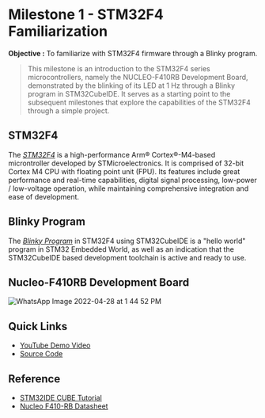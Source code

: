 # Milestone 1 - STM32F4 Familiarization
**Objective :** To familiarize with STM32F4 firmware through a Blinky program.  

> This milestone is an introduction to the STM32F4 series microcontrollers, namely the NUCLEO-F410RB Development Board, demonstrated by the blinking of its LED at 1 Hz through a Blinky program in STM32CubeIDE. It serves as a starting point to the subsequent milestones that explore the capabilities of the STM32F4 through a simple project.

## STM32F4
The [_STM32F4_](https://www.st.com/en/microcontrollers-microprocessors/stm32f4-series.html) is a high-performance Arm® Cortex®-M4-based microntroller developed by STMicroelectronics. It is comprised of 32-bit Cortex M4 CPU with floating point unit (FPU). Its features include great performance and real-time capabilities, digital signal processing, low-power / low-voltage operation, while maintaining comprehensive integration and ease of development.

## Blinky Program
The [_Blinky Program_](https://github.com/yeehongchew/MKEL1123_Group02/blob/main/milestone1/main.c) in STM32F4 using STM32CubeIDE is a "hello world" program in STM32 Embedded World, as well as an indication that the STM32CubeIDE based development toolchain is active and ready to use.

## Nucleo-F410RB Development Board
![WhatsApp Image 2022-04-28 at 1 44 52 PM](https://user-images.githubusercontent.com/64217618/165685517-0cab1161-b673-42d9-9f4b-d8c23b8e26bc.jpeg "Nucleo-F410RB")

## Quick Links 
* [YouTube Demo Video](https://youtu.be/jqhI_9lisJs)
* [Source Code](https://github.com/yeehongchew/MKEL1123_Group02/blob/main/milestone1/main.c)

## Reference ##  
* [STM32IDE CUBE Tutorial](https://www.youtube.com/watch?v=eumKLXNlM0U)  
* [Nucleo F410-RB Datasheet](https://www.st.com/content/ccc/resource/technical/document/data_brief/c8/3c/30/f7/d6/08/4a/26/DM00105918.pdf/files/DM00105918.pdf/jcr:content/translations/en.DM00105918.pdf)
 

